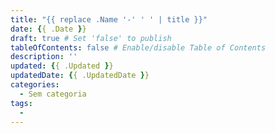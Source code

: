 ```yaml
---
title: "{{ replace .Name '-' ' ' | title }}"
date: {{ .Date }}
draft: true # Set 'false' to publish
tableOfContents: false # Enable/disable Table of Contents
description: ''
updated: {{ .Updated }}
updatedDate: {{ .UpdatedDate }}
categories:
  - Sem categoria
tags:
  -
---
```

